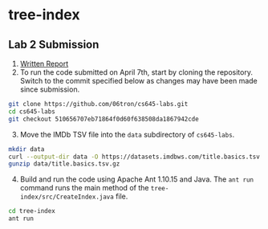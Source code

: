 # tree-index

## Lab 2 Submission

1. [Written Report](https://docs.google.com/document/d/1SG5lAwYw57gmQXd6RDFmwVrRFUDq0thglfQiCLqKAug/edit)
2. To run the code submitted on April 7th, start by cloning the repository. Switch to the commit specified below as changes may have been made since submission.
```sh
git clone https://github.com/06tron/cs645-labs.git
cd cs645-labs
git checkout 510656707eb71864f0d60f638508da1867942cde
```
3. Move the IMDb TSV file into the `data` subdirectory of `cs645-labs`.
```sh
mkdir data
curl --output-dir data -O https://datasets.imdbws.com/title.basics.tsv.gz
gunzip data/title.basics.tsv.gz
```
4. Build and run the code using Apache Ant 1.10.15 and Java. The `ant run` command runs the main method of the `tree-index/src/CreateIndex.java` file.
```sh
cd tree-index
ant run
```
